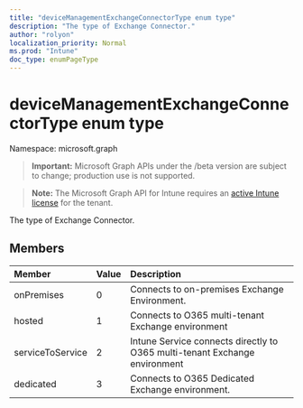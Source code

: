 ```yaml
---
title: "deviceManagementExchangeConnectorType enum type"
description: "The type of Exchange Connector."
author: "rolyon"
localization_priority: Normal
ms.prod: "Intune"
doc_type: enumPageType
---
```


# deviceManagementExchangeConnectorType enum type

Namespace: microsoft.graph

> **Important:** Microsoft Graph APIs under the /beta version are subject to change; production use is not supported.

> **Note:** The Microsoft Graph API for Intune requires an [active Intune license](https://go.microsoft.com/fwlink/?linkid=839381) for the tenant.

The type of Exchange Connector.

## Members
|Member|Value|Description|
|:---|:---|:---|
|onPremises|0|Connects to on-premises Exchange Environment.|
|hosted|1|Connects to O365 multi-tenant Exchange environment|
|serviceToService|2|Intune Service connects directly to O365 multi-tenant Exchange environment|
|dedicated|3|Connects to O365 Dedicated Exchange environment.|



